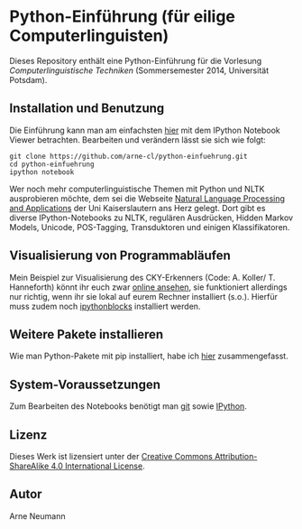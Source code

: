 Python-Einführung (für eilige Computerlinguisten)
=================================================

Dieses Repository enthält eine Python-Einführung für die Vorlesung
_Computerlinguistische Techniken_ (Sommersemester 2014, Universität Potsdam).

Installation und Benutzung
--------------------------

Die Einführung kann man am einfachsten [hier](http://nbviewer.ipython.org/github/arne-cl/python-einfuehrung/blob/master/python-intro.ipynb)
mit dem IPython Notebook Viewer betrachten. Bearbeiten und verändern lässt sie sich wie folgt:

```
git clone https://github.com/arne-cl/python-einfuehrung.git
cd python-einfuehrung
ipython notebook
```

Wer noch mehr computerlinguistische Themen mit Python und NLTK ausprobieren möchte, dem sei die Webseite [Natural Language Processing and Applications](http://nlpa.iupr.com/resources) der Uni Kaiserslautern ans Herz gelegt. Dort gibt es diverse IPython-Notebooks zu NLTK, regulären Ausdrücken, Hidden Markov Models, Unicode, POS-Tagging, Transduktoren und einigen Klassifikatoren.

Visualisierung von Programmabläufen
-----------------------------------

Mein Beispiel zur Visualisierung des CKY-Erkenners (Code: A. Koller/ T. Hanneforth)
könnt ihr euch zwar [online ansehen](http://nbviewer.ipython.org/github/arne-cl/python-einfuehrung/blob/master/cky-parser-visualization.ipynb),
sie funktioniert allerdings nur richtig, wenn ihr sie lokal auf eurem Rechner installiert (s.o.).
Hierfür muss zudem noch [ipythonblocks](http://ipythonblocks.org/) installiert werden.

Weitere Pakete installieren
---------------------------

Wie man Python-Pakete mit pip installiert, habe ich [hier](python-pakete-installieren.md) zusammengefasst.

System-Voraussetzungen
----------------------

Zum Bearbeiten des Notebooks benötigt man [git](http://git-scm.com/downloads) sowie [IPython](http://ipython.org/install.html).

Lizenz
------

Dieses Werk ist lizensiert unter der [Creative Commons Attribution-ShareAlike 4.0 International License]("http://creativecommons.org/licenses/by-sa/4.0/").

Autor
-----

Arne Neumann


